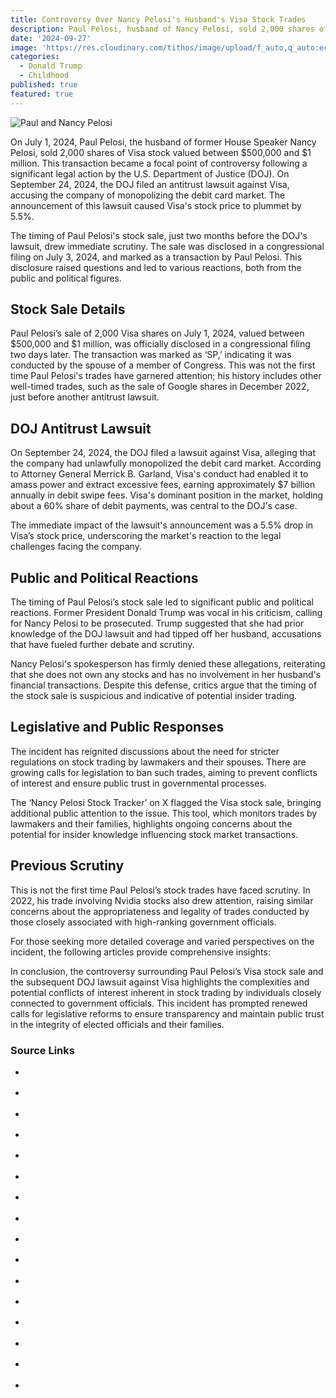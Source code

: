 ```yaml
---
title: Controversy Over Nancy Pelosi's Husband's Visa Stock Trades
description: Paul Pelosi, husband of Nancy Pelosi, sold 2,000 shares of Visa stock worth between $500,000 and $1 million on July 1, 2024.
date: '2024-09-27'
image: 'https://res.cloudinary.com/tithos/image/upload/f_auto,q_auto:eco/v1727598017/paul-pelosi_nawalj.webp'
categories:
  - Donald Trump
  - Childhood
published: true
featured: true
---
```


<script>
  import { ExternalLink, Image, ImageSlider } from '../lib';
</script>

<Image src="https://res.cloudinary.com/tithos/image/upload/f_auto,q_auto:eco/v1727598017/paul-pelosi_nawalj.webp" alt="Paul and Nancy Pelosi" />

On July 1, 2024, Paul Pelosi, the husband of former House Speaker Nancy Pelosi, sold 2,000 shares of Visa stock valued between $500,000 and $1 million. This transaction became a focal point of controversy following a significant legal action by the U.S. Department of Justice (DOJ). On September 24, 2024, the DOJ filed an antitrust lawsuit against Visa, accusing the company of monopolizing the debit card market. The announcement of this lawsuit caused Visa's stock price to plummet by 5.5%.

The timing of Paul Pelosi's stock sale, just two months before the DOJ's lawsuit, drew immediate scrutiny. The sale was disclosed in a congressional filing on July 3, 2024, and marked as a transaction by Paul Pelosi. This disclosure raised questions and led to various reactions, both from the public and political figures.

## Stock Sale Details
Paul Pelosi’s sale of 2,000 Visa shares on July 1, 2024, valued between $500,000 and $1 million, was officially disclosed in a congressional filing two days later. The transaction was marked as ‘SP,’ indicating it was conducted by the spouse of a member of Congress. This was not the first time Paul Pelosi's trades have garnered attention; his history includes other well-timed trades, such as the sale of Google shares in December 2022, just before another antitrust lawsuit.

## DOJ Antitrust Lawsuit
On September 24, 2024, the DOJ filed a lawsuit against Visa, alleging that the company had unlawfully monopolized the debit card market. According to Attorney General Merrick B. Garland, Visa's conduct had enabled it to amass power and extract excessive fees, earning approximately $7 billion annually in debit swipe fees. Visa's dominant position in the market, holding about a 60% share of debit payments, was central to the DOJ's case.

The immediate impact of the lawsuit's announcement was a 5.5% drop in Visa’s stock price, underscoring the market's reaction to the legal challenges facing the company.

## Public and Political Reactions
The timing of Paul Pelosi’s stock sale led to significant public and political reactions. Former President Donald Trump was vocal in his criticism, calling for Nancy Pelosi to be prosecuted. Trump suggested that she had prior knowledge of the DOJ lawsuit and had tipped off her husband, accusations that have fueled further debate and scrutiny.

Nancy Pelosi's spokesperson has firmly denied these allegations, reiterating that she does not own any stocks and has no involvement in her husband's financial transactions. Despite this defense, critics argue that the timing of the stock sale is suspicious and indicative of potential insider trading.

## Legislative and Public Responses
The incident has reignited discussions about the need for stricter regulations on stock trading by lawmakers and their spouses. There are growing calls for legislation to ban such trades, aiming to prevent conflicts of interest and ensure public trust in governmental processes.

The ‘Nancy Pelosi Stock Tracker’ on X flagged the Visa stock sale, bringing additional public attention to the issue. This tool, which monitors trades by lawmakers and their families, highlights ongoing concerns about the potential for insider knowledge influencing stock market transactions.

## Previous Scrutiny
This is not the first time Paul Pelosi’s stock trades have faced scrutiny. In 2022, his trade involving Nvidia stocks also drew attention, raising similar concerns about the appropriateness and legality of trades conducted by those closely associated with high-ranking government officials.

For those seeking more detailed coverage and varied perspectives on the incident, the following articles provide comprehensive insights:

In conclusion, the controversy surrounding Paul Pelosi’s Visa stock sale and the subsequent DOJ lawsuit against Visa highlights the complexities and potential conflicts of interest inherent in stock trading by individuals closely connected to government officials. This incident has prompted renewed calls for legislative reforms to ensure transparency and maintain public trust in the integrity of elected officials and their families.

### Source Links

- <ExternalLink
  href="https://timesofindia.indiatimes.com/world/us/she-should-be-prosecuted-trump-on-nancy-pelosi-and-husbands-500k-visa-stock-trades/articleshow/113746033.cms"
  text="'She should be prosecuted': Trump on Nancy Pelosi and husband’s $500K visa stock trades"
/>

- <ExternalLink
  href="https://www.csmonitor.com/USA/Latest-News-Wires/2011/1115/Did-Nancy-Pelosi-profit-from-Visa-stock-purchases" text="Did Nancy Pelosi profit from Visa stock purchases?"
/>

- <ExternalLink
  href="https://finance.yahoo.com/news/nancy-pelosi-husband-sold-visa-104400425.html"
  text="Nancy Pelosi’s husband sold Visa shares 2 months before a DOJ lawsuit — some say the trade shouldn't have been allowed"
/>

- <ExternalLink
  href="https://nypost.com/video/pelosis-husband-sold-500k-of-visa-stock-weeks-before-dojs-antitrust-lawsuit-reporter-replay/"
  text="Pelosi’s husband sold $500K of Visa stock weeks before DOJ’s antitrust lawsuit | Reporter Replay"
/>

- <ExternalLink
  href="https://www.dailymotion.com/video/x96ci6a"
  text="Trump Wants Nancy Pelosi Prosecuted Over Husband Paul's Visa Stock Sale Before DOJ Lawsuit: 'You Think It Was Luck? I Don't Think So'"
/>

- <ExternalLink
  href="https://www.skynews.com.au/business/nancy-pelosis-husband-sold-more-than-724000-worth-of-visa-stock-just-weeks-before-us-department-of-justice-antitrust-lawsuit/news-story/4a70e2f017bd08389a3d2b9d52f212f9"
  text="Nancy Pelosi’s husband sold more than $724,000 worth of Visa stock - just weeks before US Department of Justice antitrust lawsuit"
/>

- <ExternalLink
  href="https://nypost.com/2024/09/27/us-news/trump-calls-for-nancy-pelosi-to-be-prosecuted-over-visa-stock-trade"
  text="Nancy Pelosi’s husband sold more than $500K worth of Visa stock — just weeks before DOJ’s antitrust lawsuit"
/>

- <ExternalLink
  href="https://www.aol.com/nancy-pelosi-husband-sold-more-194245405.html"
  text="Nancy Pelosi’s husband sold more than $500K worth of Visa stock — just weeks before DOJ’s antitrust lawsuit"
/>

- <ExternalLink
  href="https://www.reddit.com/r/wallstreetbets/comments/1fppaw3/nancy_pelosis_husband_sold_more_than_500k_worth/"
  text="Nancy Pelosi's husband sold more than $500K in Visa stock ahead of DOJ action"
/>

- <ExternalLink
  href="https://www.foxbusiness.com/politics/nancy-pelosis-husband-sold-more-than-500k-visa-stock-ahead-doj-action"
  text="Nancy Pelosi's husband sold more than $500K in Visa stock ahead of DOJ action"
/>

- <ExternalLink
  href="https://www.youtube.com/watch?v=hQ1i1h6YeXw"
  text="Visa Stock Falls After DOJ Lawsuit, Nancy Pelosi Sold Again (Video)"
/>

- <ExternalLink
  href="https://nypost.com/2024/09/27/us-news/trump-calls-for-nancy-pelosi-to-be-prosecuted-over-visa-stock-trade"
  text="Trump calls for Nancy Pelosi to be ‘prosecuted’ over husband’s $500K Visa stock trade "
/>

- <ExternalLink
  href="https://thehill.com/video/nancy-pelosis-husband-dumps-500k-of-visa-stock-before-massive-doj-lawsuit/10074223/"
  text="Nancy Pelosi's husband dumps $500k of Visa stock before massive DOJ lawsuit"
/>

- <ExternalLink
  href="https://www.youtube.com/watch?v=nJb4xpKjaj0"
  text="Report: Paul Pelosi sold over $500K in Visa stock before DOJ antitrust lawsuit (Video)"
/>

- <ExternalLink
  href="https://represent.us/action/insider-trading"
  text="Congress Cashes in on Insider Trading"
/>

- <ExternalLink
  href="https://www.ibtimes.com/donald-trump-wages-war-against-nancy-pelosi-congressional-insider-trading-3744722"
  text="Donald Trump Wages War Against Nancy Pelosi Congressional Insider Trading"
/>